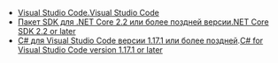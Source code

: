 * [<span data-ttu-id="05f3b-101">Visual Studio Code.</span><span class="sxs-lookup"><span data-stu-id="05f3b-101">Visual Studio Code</span></span>](https://code.visualstudio.com/download)
* [<span data-ttu-id="05f3b-102">Пакет SDK для .NET Core 2.2 или более поздней версии</span><span class="sxs-lookup"><span data-stu-id="05f3b-102">.NET Core SDK 2.2 or later</span></span>](https://www.microsoft.com/net/download/all)
* <span data-ttu-id="05f3b-103">[C# для Visual Studio Code версии 1.17.1 или более поздней](https://marketplace.visualstudio.com/items?itemName=ms-vscode.csharp).</span><span class="sxs-lookup"><span data-stu-id="05f3b-103">[C# for Visual Studio Code version 1.17.1 or later](https://marketplace.visualstudio.com/items?itemName=ms-vscode.csharp)</span></span>